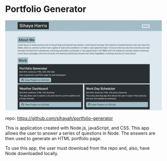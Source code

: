# Portfolio Generator

![portfolio-generator](landing.png "portfolio generator")

repo: https://github.com/sihayah/portfolio-generator


This is application created with Node.js, javaScript, and CSS. This app allows the user to answer a series of questions in Node. The answers are then used to generate an HTML portfolio page.

To use this app, the user must download from the repo and, also, have Node downloaded locally.


